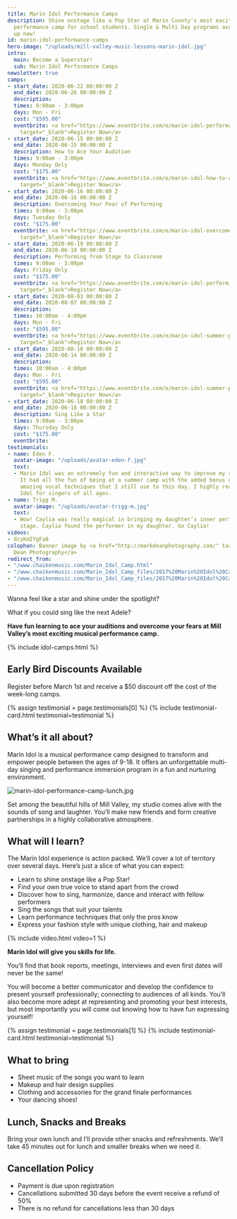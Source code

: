```yaml
---
title: Marin Idol Performance Camps
description: Shine onstage like a Pop Star at Marin County's most exciting musical
  performance camp for school students. Single & Multi Day programs available. Sign
  up now!
id: marin-idol-performance-camps
hero-image: "/uploads/mill-valley-music-lessons-marin-idol.jpg"
intro:
  main: Become a Superstar!
  sub: Marin Idol Performance Camps
newsletter: true
camps:
- start_date: 2020-06-22 00:00:00 Z
  end_date: 2020-06-26 00:00:00 Z
  description: 
  times: 9:00am - 3:00pm
  days: Mon - Fri
  cost: "$595.00"
  eventbrite: <a href="https://www.eventbrite.com/e/marin-idol-performance-camp-june-17-21-2019-tickets-57692770630"
    target="_blank">Register Now</a>
- start_date: 2020-06-15 00:00:00 Z
  end_date: 2020-06-15 00:00:00 Z
  description: How to Ace Your Audition
  times: 9:00am - 3:00pm
  days: Monday Only
  cost: "$175.00"
  eventbrite: <a href="https://www.eventbrite.com/e/marin-idol-how-to-ace-your-audition-tickets-57729809414"
    target="_blank">Register Now</a>
- start_date: 2020-06-16 00:00:00 Z
  end_date: 2020-06-16 00:00:00 Z
  description: Overcoming Your Fear of Performing
  times: 9:00am - 3:00pm
  days: Tuesday Only
  cost: "$175.00"
  eventbrite: <a href="https://www.eventbrite.com/e/marin-idol-overcome-your-fear-of-performing-tickets-57729608814"
    target="_blank">Register Now</a>
- start_date: 2020-06-19 00:00:00 Z
  end_date: 2020-06-19 00:00:00 Z
  description: Performing from Stage to Classroom
  times: 9:00am - 3:00pm
  days: Friday Only
  cost: "$175.00"
  eventbrite: <a href="https://www.eventbrite.com/e/marin-idol-performing-from-stage-to-classroom-tickets-57729940807"
    target="_blank">Register Now</a>
- start_date: 2020-08-03 00:00:00 Z
  end_date: 2020-08-07 00:00:00 Z
  description: 
  times: 10:00am - 4:00pm
  days: Mon - Fri
  cost: "$595.00"
  eventbrite: <a href="https://www.eventbrite.com/e/marin-idol-summer-performance-camp-august-5-9-2019-tickets-43765502797"
    target="_blank">Register Now</a>
- start_date: 2020-08-10 00:00:00 Z
  end_date: 2020-08-14 00:00:00 Z
  description: 
  times: 10:00am - 4:00pm
  days: Mon - Fri
  cost: "$595.00"
  eventbrite: <a href="https://www.eventbrite.com/e/marin-idol-summer-performance-camp-august-12-16-2019-tickets-57721262851"
    target="_blank">Register Now</a>
- start_date: 2020-06-18 00:00:00 Z
  end_date: 2020-06-18 00:00:00 Z
  description: Sing Like a Star
  times: 9:00am - 3:00pm
  days: Thursday Only
  cost: "$175.00"
  eventbrite: 
testimonials:
- name: Eden F.
  avatar-image: "/uploads/avatar-eden-f.jpg"
  text:
  - Marin Idol was an extremely fun and interactive way to improve my singing skills.
    It had all the fun of being at a summer camp with the added bonus of learning
    amazing vocal techniques that I still use to this day. I highly recommend Marin
    Idol for singers of all ages.
- name: Trigg M.
  avatar-image: "/uploads/avatar-trigg-m.jpg"
  text:
  - Wow! Caylia was really magical in bringing my daughter’s inner performer to the
    stage. Caylia found the performer in my daughter. Go Caylia!
videos:
- dcyKmIYgFa0
colophon: Banner image by <a href="http://markdeanphotography.com/" target="_blank">Mark
  Dean Photography</a>
redirect_from:
- "/www.chaikenmusic.com/Marin_Idol_Camp.html"
- "/www.chaikenmusic.com/Marin_Idol_Camp_files/2017%20Marin%20Idol%20Camp%20Registration.pdf"
- "/www.chaikenmusic.com/Marin_Idol_Camp_files/2017%20Marin%20Idol%20Camp%20Registration_1.pdf"
---
```


Wanna feel like a star and shine under the spotlight?

What if you could sing like the next Adele?

**Have fun learning to ace your auditions and overcome your fears at Mill Valley’s most exciting musical performance camp.**

{% include idol-camps.html %}

## Early Bird Discounts Available

Register before March 1st and receive a $50 discount off the cost of the week-long camps.

{% assign testimonial = page.testimonials[0] %}
{% include testimonial-card.html testimonial=testimonial %}

## What’s it all about?

Marin Idol is a musical performance camp designed to transform and empower people between the ages of 9-18. It offers an unforgettable multi-day singing and performance immersion program in a fun and nurturing environment.

![marin-idol-performance-camp-lunch.jpg](/uploads/marin-idol-performance-camp-lunch.jpg)

Set among the beautiful hills of Mill Valley, my studio comes alive with the sounds of song and laughter. You’ll make new friends and form creative partnerships in a highly collaborative atmosphere.

## What will I learn?

The Marin Idol experience is action packed. We’ll cover a lot of territory over several days. Here’s just a slice of what you can expect:

- Learn to shine onstage like a Pop Star!
- Find your own true voice to stand apart from the crowd
- Discover how to sing, harmonize, dance and interact with fellow performers
- Sing the songs that suit your talents
- Learn performance techniques that only the pros know
- Express your fashion style with unique clothing, hair and makeup

{% include video.html video=1 %}

**Marin Idol will give you skills for life.**

You’ll find that book reports, meetings, interviews and even first dates will never be the same!

You will become a better communicator and develop the confidence to present yourself professionally; connecting to audiences of all kinds. You’ll also become more adept at representing and promoting your best interests, but most importantly you will come out knowing how to have fun expressing yourself!

{% assign testimonial = page.testimonials[1] %}
{% include testimonial-card.html testimonial=testimonial %}

## What to bring

- Sheet music of the songs you want to learn
- Makeup and hair design supplies
- Clothing and accessories for the grand finale performances
- Your dancing shoes!

## Lunch, Snacks and Breaks

Bring your own lunch and I’ll provide other snacks and refreshments. We’ll take 45 minutes out for lunch and smaller breaks when we need it.

## Cancellation Policy

- Payment is due upon registration
- Cancellations submitted 30 days before the event receive a refund of 50%
- There is no refund for cancellations less than 30 days
